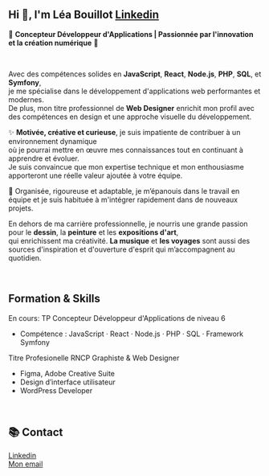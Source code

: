 ## Hi 👋, I'm Léa Bouillot  [Linkedin](https://www.linkedin.com/in/léa-bouillot-0430b2253/)

🚀 **Concepteur Développeur d'Applications | Passionnée par l'innovation et la création numérique** 🚀

<br>

Avec des compétences solides en **JavaScript**, **React**, **Node.js**, **PHP**, **SQL**, et **Symfony**,  <br>
je me spécialise dans le développement d'applications web performantes et modernes.  <br>
De plus, mon titre professionnel de **Web Designer** enrichit mon profil avec des compétences en design et une approche visuelle du développement.  <br>

✨ **Motivée, créative et curieuse**, je suis impatiente de contribuer à un environnement dynamique  <br>
où je pourrai mettre en œuvre mes connaissances tout en continuant à apprendre et évoluer.  <br>
Je suis convaincue que mon expertise technique et mon enthousiasme apporteront une réelle valeur ajoutée à votre équipe.

🔧 Organisée, rigoureuse et adaptable, je m’épanouis dans le travail en équipe et je suis habituée à m'intégrer rapidement dans de nouveaux projets.

En dehors de ma carrière professionnelle, je nourris une grande passion pour le **dessin**, la **peinture** et les **expositions d'art**,  <br>
qui enrichissent ma créativité. **La musique** et **les voyages** sont aussi des sources d'inspiration et d'ouverture d'esprit qui m’accompagnent au quotidien.

<br>

## Formation & Skills

En cours: TP Concepteur Développeur d'Applications de niveau 6
- Compétence : JavaScript · React · Node.js · PHP · SQL · Framework Symfony

Titre Profesionelle RNCP Graphiste & Web Designer
- Figma, Adobe Creative Suite
- Design d’interface utilisateur
- WordPress Developer
  
<br>

## 📚 Contact

[Linkedin](https://www.linkedin.com/in/léa-bouillot-0430b2253/) <br>
[Mon email](leabouillot7@gmail.com)



